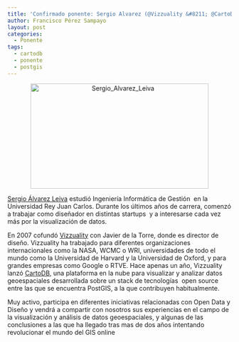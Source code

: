 ```yaml
---
title: 'Confirmado ponente: Sergio Alvarez (@Vizzuality &#8211; @CartoDB)'
author: Francisco Pérez Sampayo
layout: post
categories:
  - Ponente
tags:
  - cartodb
  - ponente
  - postgis
---
```

<p style="text-align: center;">
  <a href="{{ root_url }}/images/2013/04/saleiva.jpg"><img class="wp-image-149 aligncenter" alt="Sergio_Alvarez_Leiva" src="{{ root_url }}/images/2013/04/saleiva-300x189.jpg" width="400" height="236" /></a>
</p>

[Sergio Álvarez Leiva][1] estudió Ingeniería Informática de Gestión  en la Universidad Rey Juan Carlos. Durante los últimos años de carrera, comenzó a trabajar como diseñador en distintas startups  y a interesarse cada vez más por la visualización de datos.

En 2007 cofundó [Vizzuality][2] con Javier de la Torre, donde es director de diseño. Vizzuality ha trabajado para diferentes organizaciones internacionales como la NASA, WCMC o WRI, universidades de todo el mundo como la Universidad de Harvard y la Universidad de Oxford, y para grandes empresas como Google o RTVE. Hace apenas un año, Vizzuality lanzó [CartoDB][3], una plataforma en la nube para visualizar y analizar datos geoespaciales desarrollada sobre un stack de tecnologías  open source entre las que se encuentra PostGIS, a la que contribuyen habitualmente.

Muy activo, participa en diferentes iniciativas relacionadas con Open Data y Diseño y vendrá a compartir con nosotros sus experiencias en el campo de la visualización y análisis de datos geoespaciales, y algunas de las conclusiones a las que ha llegado tras mas de dos años intentando revolucionar el mundo del GIS online

 [1]: https://twitter.com/saleiva
 [2]: http://vizzuality.com/
 [3]: http://cartodb.com/
